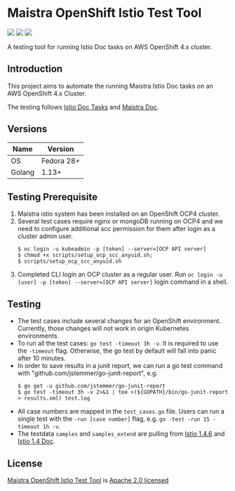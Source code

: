 # Maistra OpenShift Istio Test Tool

[![](https://img.shields.io/badge/License-Apache%202.0-blue.svg?style=flat)](https://github.com/Maistra/istio-test-tool/blob/master/LICENSE)
![](https://img.shields.io/github/repo-size/Maistra/istio-test-tool.svg?style=flat)
[![](https://goreportcard.com/badge/github.com/Maistra/istio-test-tool)](https://goreportcard.com/report/github.com/Maistra/istio-test-tool)


A testing tool for running Istio Doc tasks on AWS OpenShift 4.x cluster. 

## Introduction

This project aims to automate the running Maistra Istio Doc tasks on an AWS OpenShift 4.x Cluster.

The testing follows [Istio Doc Tasks](https://istio.io/docs/tasks/) and [Maistra Doc](https://maistra-1-1.maistra.io/).


## Versions

| Name      | Version       |
| --        | --            |
| OS        | Fedora 28+    |
| Golang    | 1.13+         |


## Testing Prerequisite

1. Maistra istio system has been installed on an OpenShift OCP4 cluster.
2. Several test cases require nginx or mongoDB running on OCP4 and we need to configure additional scc permission for them after login as a cluster admin user.
   ```
   $ oc login -u kubeadmin -p [token] --server=[OCP API server]
   $ chmod +x scripts/setup_ocp_scc_anyuid.sh;
   $ scripts/setup_ocp_scc_anyuid.sh
   ```
3. Completed CLI login an OCP cluster as a regular user. Run `oc login -u [user] -p [token] --server=[OCP API server]` login command in a shell.


## Testing
- The test cases include several changes for an OpenShift environment. Currently, those changes will not work in origin Kubernetes environments.
- To run all the test cases: `go test -timeout 3h -v`. It is required to use the `-timeout` flag. Otherwise, the go test by default will fall into panic after 10 minutes.
- In order to save results in a junit report, we can run a go test command with "github.com/jstemmer/go-junit-report", e.g.
    ```
    $ go get -u github.com/jstemmer/go-junit-report
    $ go test -timeout 3h -v 2>&1 | tee >(${GOPATH}/bin/go-junit-report > results.xml) test.log
    ```
- All case numbers are mapped in the `test_cases.go` file. Users can run a single test with the `-run [case number]` flag, e.g. `go -test -run 15 -timeout 1h -v`.
- The testdata `samples` and `samples_extend` are pulling from [Istio 1.4.6](https://github.com/istio/istio/releases/tag/1.4.6) and [Istio 1.4 Doc](https://archive.istio.io/v1.4/docs/tasks/).


## License

[Maistra OpenShift Istio Test Tool](https://github.com/Maistra/istio-test-tool) is [Apache 2.0 licensed](https://github.com/Maistra/istio-test-tool/blob/master/LICENSE)
